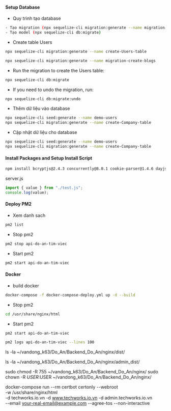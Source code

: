 #### Setup Database

- Quy trình tạo database

```sh
- Tạo migration (npx sequelize-cli migration:generate --name migration-create-orderpackagepost)
- Tạo model (npx sequelize-cli db:migrate)
```

- Create table Users

```sh
npx sequelize-cli migration:generate --name create-Users-table

npx sequelize-cli migration:generate --name migration-create-blogs
```

- Run the migration to create the Users table:

```sh
npx sequelize-cli db:migrate
```

- If you need to undo the migration, run:

```sh
npx sequelize-cli db:migrate:undo
```

- Thêm dữ liệu vào database

```sh
npx sequelize-cli seed:generate --name demo-users
npx sequelize-cli migration:generate --name create-Company-table
```

- Cập nhật dữ liệu cho database

```sh
npx sequelize-cli seed:generate --name demo-users
npx sequelize-cli migration:generate --name create-Company-table
```

#### Install Packages and Setup Install Script

```sh
npm install bcryptjs@2.4.3 concurrently@8.0.1 cookie-parser@1.4.6 dayjs@1.11.7 dotenv@16.0.3 express@4.18.2 express-async-errors@3.1.1 express-validator@7.0.1 http-status-codes@2.2.0 jsonwebtoken@9.0.0 mongoose@7.0.5 morgan@1.10.0 multer@1.4.5-lts.1 nanoid@4.0.2 nodemon@2.0.22 cloudinary@1.37.3 dayjs@1.11.9 datauri@4.1.0 helmet@7.0.0 express-rate-limit@6.8.0 express-mongo-sanitize@2.2.0
```

server.js

```js
import { value } from "./test.js";
console.log(value);
```

#### Deploy PM2

- Xem danh sach

```sh
pm2 list
```

- Stop pm2

```sh
pm2 stop api-do-an-tim-viec
```

- Start pm2

```sh
pm2 start api-do-an-tim-viec
```

#### Docker

- build docker

```sh
docker-compose -f docker-compose-deploy.yml up -d --build
```

- Stop pm2

```sh
cd /usr/share/nginx/html
```

- Start pm2

```sh
pm2 start api-do-an-tim-viec
```

```sh
pm2 logs api-do-an-tim-viec --lines 100
```

ls -la ~/vandong_k63/Do_An/Backend_Do_An/nginx/dist/

ls -la ~/vandong_k63/Do_An/Backend_Do_An/nginx/admin_dist/

sudo chmod -R 755 ~/vandong_k63/Do_An/Backend_Do_An/nginx/
sudo chown -R $USER:$USER ~/vandong_k63/Do_An/Backend_Do_An/nginx/

docker-compose run --rm certbot certonly --webroot \
 -w /usr/share/nginx/html \
 -d techworks.io.vn -d www.techworks.io.vn -d admin.techworks.io.vn \
 --email your-real-email@example.com --agree-tos --non-interactive

